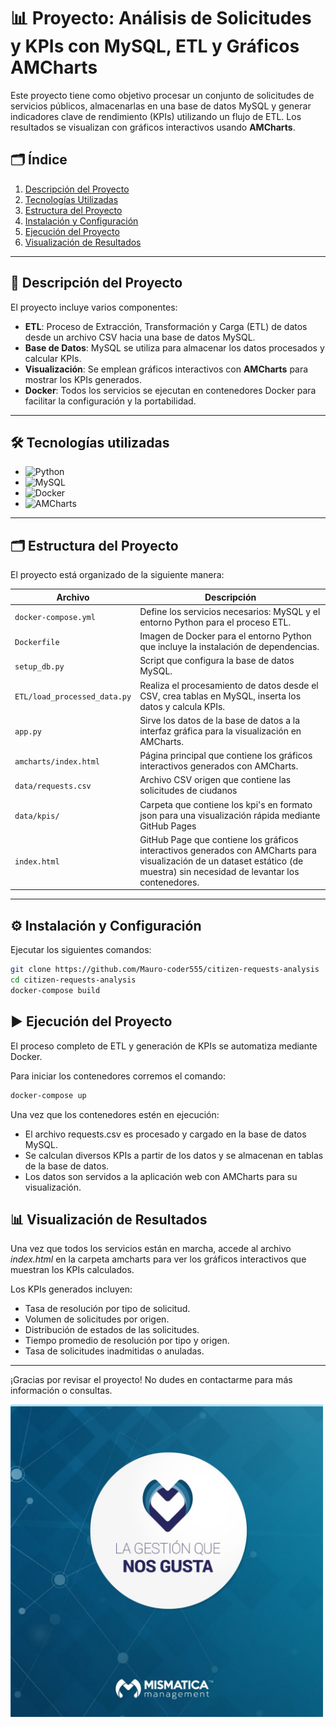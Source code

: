 # 📊 Proyecto: Análisis de Solicitudes y KPIs con MySQL, ETL y Gráficos AMCharts

Este proyecto tiene como objetivo procesar un conjunto de solicitudes de servicios públicos, almacenarlas en una base de datos MySQL y generar indicadores clave de rendimiento (KPIs) utilizando un flujo de ETL. Los resultados se visualizan con gráficos interactivos usando **AMCharts**.

## 🗂️ Índice

1. [Descripción del Proyecto](#descripción-del-proyecto)
2. [Tecnologías Utilizadas](#tecnologías-utilizadas)
3. [Estructura del Proyecto](#estructura-del-proyecto)
4. [Instalación y Configuración](#instalación-y-configuración)
5. [Ejecución del Proyecto](#ejecución-del-proyecto)
6. [Visualización de Resultados](#visualización-de-resultados)

---

## 📄 Descripción del Proyecto

El proyecto incluye varios componentes:

- **ETL**: Proceso de Extracción, Transformación y Carga (ETL) de datos desde un archivo CSV hacia una base de datos MySQL.
- **Base de Datos**: MySQL se utiliza para almacenar los datos procesados y calcular KPIs.
- **Visualización**: Se emplean gráficos interactivos con **AMCharts** para mostrar los KPIs generados.
- **Docker**: Todos los servicios se ejecutan en contenedores Docker para facilitar la configuración y la portabilidad.

---

## 🛠️ Tecnologías utilizadas

- ![Python](https://img.shields.io/badge/-Python-3776AB?logo=python&logoColor=white)
- ![MySQL](https://img.shields.io/badge/-MySQL-4479A1?logo=mysql&logoColor=white)
- ![Docker](https://img.shields.io/badge/-Docker-2496ED?logo=docker&logoColor=white)
- ![AMCharts](https://img.shields.io/badge/-AMCharts-FF6F61?logo=amcharts&logoColor=white)

---

## 🗂️ Estructura del Proyecto

El proyecto está organizado de la siguiente manera:

| Archivo                | Descripción                                                                                           |
|------------------------|-------------------------------------------------------------------------------------------------------|
| `docker-compose.yml`    | Define los servicios necesarios: MySQL y el entorno Python para el proceso ETL.                       |
| `Dockerfile`            | Imagen de Docker para el entorno Python que incluye la instalación de dependencias.                   |
| `setup_db.py`           | Script que configura la base de datos MySQL.                            |
| `ETL/load_processed_data.py`        | Realiza el procesamiento de datos desde el CSV, crea tablas en MySQL, inserta los datos y calcula KPIs.|
| `app.py`                | Sirve los datos de la base de datos a la interfaz gráfica para la visualización en AMCharts.          |
| `amcharts/index.html`   | Página principal que contiene los gráficos interactivos generados con AMCharts.                      |
| `data/requests.csv`     | Archivo CSV origen que contiene las solicitudes de ciudanos | 
| `data/kpis/`     | Carpeta que contiene los kpi's en formato json para una visualización rápida mediante GitHub Pages |  
| `index.html`   | GitHub Page que contiene los gráficos interactivos generados con AMCharts para visualización de un dataset estático (de muestra) sin necesidad de levantar los contenedores.                                                               |

---

## ⚙️ Instalación y Configuración

Ejecutar los siguientes comandos:

   ```bash
   git clone https://github.com/Mauro-coder555/citizen-requests-analysis
   cd citizen-requests-analysis
   docker-compose build
   ```

## ▶️ Ejecución del Proyecto

El proceso completo de ETL y generación de KPIs se automatiza mediante Docker.

Para iniciar los contenedores corremos el comando:

   ```bash
   docker-compose up
   ```

Una vez que los contenedores estén en ejecución:

- El archivo requests.csv es procesado y cargado en la base de datos MySQL.
- Se calculan diversos KPIs a partir de los datos y se almacenan en tablas de la base de datos.
- Los datos son servidos a la aplicación web con AMCharts para su visualización.

## 📊 Visualización de Resultados

Una vez que todos los servicios están en marcha, accede al archivo *index.html* en la carpeta amcharts para ver los gráficos interactivos que muestran los KPIs calculados.

Los KPIs generados incluyen:

- Tasa de resolución por tipo de solicitud.
- Volumen de solicitudes por origen.
- Distribución de estados de las solicitudes.
- Tiempo promedio de resolución por tipo y origen.
- Tasa de solicitudes inadmitidas o anuladas.

---

¡Gracias por revisar el proyecto! No dudes en contactarme para más información o consultas.

<img src="amcharts/mismatica.jpg" alt="Logo de la empresa" width="500" height="500">
